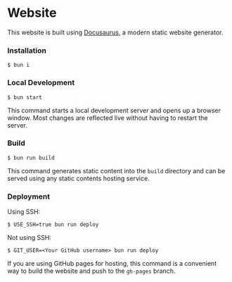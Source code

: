 # Website

This website is built using [Docusaurus](https://docusaurus.io/), a modern static website generator.

### Installation

```
$ bun i
```

### Local Development

```
$ bun start
```

This command starts a local development server and opens up a browser window. Most changes are reflected live without having to restart the server.

### Build

```
$ bun run build
```

This command generates static content into the `build` directory and can be served using any static contents hosting service.

### Deployment

Using SSH:

```
$ USE_SSH=true bun run deploy
```

Not using SSH:

```
$ GIT_USER=<Your GitHub username> bun run deploy
```

If you are using GitHub pages for hosting, this command is a convenient way to build the website and push to the `gh-pages` branch.
